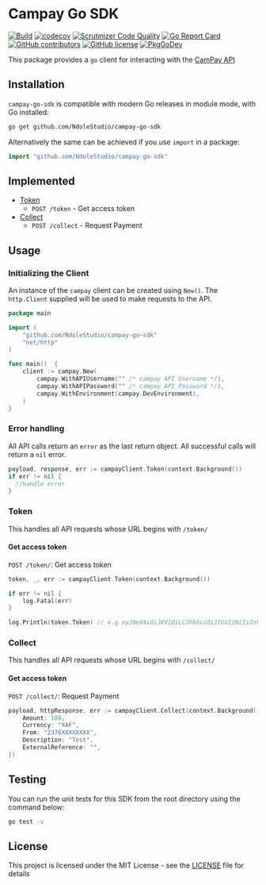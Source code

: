 # Campay Go SDK

[![Build](https://github.com/NdoleStudio/campay-go-sdk/actions/workflows/main.yml/badge.svg)](https://github.com/NdoleStudio/campay-go-sdk/actions/workflows/main.yml)
[![codecov](https://codecov.io/gh/NdoleStudio/campay-go-sdk/branch/main/graph/badge.svg)](https://codecov.io/gh/NdoleStudio/campay-go-sdk)
[![Scrutinizer Code Quality](https://scrutinizer-ci.com/g/NdoleStudio/campay-go-sdk/badges/quality-score.png?b=main)](https://scrutinizer-ci.com/g/NdoleStudio/campay-go-sdk/?branch=main)
[![Go Report Card](https://goreportcard.com/badge/github.com/NdoleStudio/campay-go-sdk)](https://goreportcard.com/report/github.com/NdoleStudio/campay-go-sdk)
[![GitHub contributors](https://img.shields.io/github/contributors/NdoleStudio/campay-go-sdk)](https://github.com/NdoleStudio/campay-go-sdk/graphs/contributors)
[![GitHub license](https://img.shields.io/github/license/NdoleStudio/campay-go-sdk?color=brightgreen)](https://github.com/NdoleStudio/campay-go-sdk/blob/master/LICENSE)
[![PkgGoDev](https://pkg.go.dev/badge/github.com/NdoleStudio/campay-go-sdk)](https://pkg.go.dev/github.com/NdoleStudio/campay-go-sdk)


This package provides a `go` client for interacting with the [CamPay API](https://documenter.getpostman.com/view/2391374/T1LV8PVA#intro)

## Installation

`campay-go-sdk` is compatible with modern Go releases in module mode, with Go installed:

```bash
go get github.com/NdoleStudio/campay-go-sdk
```

Alternatively the same can be achieved if you use `import` in a package:

```go
import "github.com/NdoleStudio/campay-go-sdk"
```

## Implemented

- [Token](#token)
  - `POST /token` - Get access token
- [Collect](#collect)
  - `POST /collect` - Request Payment

## Usage

### Initializing the Client

An instance of the `campay` client can be created using `New()`.  The `http.Client` supplied will be used to make requests to the API.

```go
package main

import (
	"github.com/NdoleStudio/campay-go-sdk"
	"net/http"
)

func main()  {
	client := campay.New(
		campay.WithAPIUsername("" /* campay API Username */),
		campay.WithAPIPassword("" /* campay API Password */),
		campay.WithEnvironment(campay.DevEnvironment),
	)
}
```

### Error handling

All API calls return an `error` as the last return object. All successful calls will return a `nil` error.

```go
payload, response, err := campayClient.Token(context.Background())
if err != nil {
  //handle error
}
```

### Token

This handles all API requests whose URL begins with `/token/`

#### Get access token

`POST /token/`: Get access token

```go
token, _, err := campayClient.Token(context.Background())

if err != nil {
    log.Fatal(err)
}

log.Println(token.Token) // e.g eyJ0eXAiOiJKV1QiLCJhbGciOiJIUzI1NiIsInVpZCI6Mn0...
```

### Collect

This handles all API requests whose URL begins with `/collect/`

#### Get access token

`POST /collect/`: Request Payment

```go
payload, httpResponse, err := campayClient.Collect(context.Background(), campay.CollectOptions{
    Amount: 100,
    Currency: "XAF",
    From: "2376XXXXXXXX",
    Description: "Test",
    ExternalReference: "",
})
```

## Testing

You can run the unit tests for this SDK from the root directory using the command below:
```bash
go test -v
```

## License

This project is licensed under the MIT License - see the [LICENSE](LICENSE) file for details
